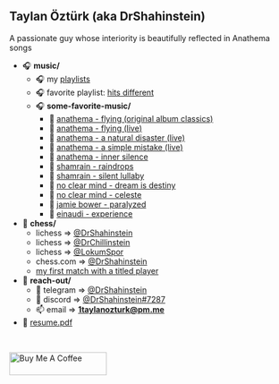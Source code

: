 ## Taylan Öztürk (aka DrShahinstein)

A passionate guy whose interiority is beautifully reflected in Anathema songs

- 🎧 **music/**
  - 🎧 my [playlists](https://www.youtube.com/@DrShahinstein/playlists)
  - 🎧 favorite playlist: [hits different](https://music.youtube.com/playlist?list=PLBahOBq74DZNf3F069wWa-9bkAlGyUaS4)
  - 🎧 **some-favorite-music/**
    - 🎵 [anathema - flying (original album classics)](https://www.youtube.com/watch?v=iWPQNLeYoKg)
    - 🎵 [anathema - flying (live)](https://www.youtube.com/watch?v=13nYeV_4TyY)
    - 🎵 [anathema - a natural disaster (live)](https://www.youtube.com/watch?v=IcJKCSqMPuY)
    - 🎵 [anathema - a simple mistake (live)](https://www.youtube.com/watch?v=G4BFu3E7-T4)
    - 🎵 [anathema - inner silence](https://www.youtube.com/watch?v=MZ4y5Y3vPxA&list=PLBahOBq74DZNf3F069wWa-9bkAlGyUaS4)
    - 🎵 [shamrain - raindrops](https://www.youtube.com/watch?v=2Eh0QXBByAs)
    - 🎵 [shamrain - silent lullaby](https://www.youtube.com/watch?v=dxZVn7iUt4o)
    - 🎵 [no clear mind - dream is destiny](https://www.youtube.com/watch?v=Jj1sa0jay4c)
    - 🎵 [no clear mind - celeste](https://www.youtube.com/watch?v=U2Cms6caTBE&list=PLBahOBq74DZNf3F069wWa-9bkAlGyUaS4)
    - 🎵 [jamie bower - paralyzed](https://www.youtube.com/watch?v=Dq_bP6H_InI)
    - 🎵 [einaudi - experience](https://youtu.be/1e9B31FLT-s)
- 👑 **chess/**
  - lichess => [@DrShahinstein](https://lichess.org/@/DrShahinstein)
  - lichess => [@DrChillinstein](https://lichess.org/@/DrChillinstein)
  - lichess => [@LokumSpor](https://lichess.org/@/LokumSpor)
  - chess.com => [@DrShahinstein](https://www.chess.com/member/drshahinstein)
  - [my first match with a titled player](https://lichess.org/HM3nFCeDiVyP)
- 📁 **reach-out/**
  - 🔗 telegram => [@DrShahinstein](https://t.me/DrShahinstein)
  - 🔗 discord => [@DrShahinstein#7287](https://discord.com/users/738517460378189926)
  - 📫 email => **1taylanozturk@pm.me**
- 📝 [resume.pdf](https://flowcv.com/resume/4qlsssbbu2)


<br/>

<a href="https://www.buymeacoffee.com/DrShahinstein" target="_blank"><img src="https://cdn.buymeacoffee.com/buttons/default-orange.png" alt="Buy Me A Coffee" height="41" width="174"></a>
